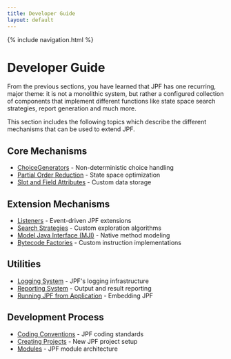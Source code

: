 ```yaml
---
title: Developer Guide
layout: default
---
```


{% include navigation.html %}


# Developer Guide

From the previous sections, you have learned that JPF has one recurring, major theme: it is not a monolithic system, but rather a configured collection of components that implement different functions like state space search strategies, report generation and much more.

This section includes the following topics which describe the different mechanisms that can be used to extend JPF.

## Core Mechanisms

- [ChoiceGenerators](ChoiceGenerators.html) - Non-deterministic choice handling
- [Partial Order Reduction](Partial-Order-Reduction.html) - State space optimization
- [Slot and Field Attributes](Slot-and-field-attributes.html) - Custom data storage

## Extension Mechanisms

- [Listeners](Listeners.html) - Event-driven JPF extensions
- [Search Strategies](Search-Strategies.html) - Custom exploration algorithms
- [Model Java Interface (MJI)](Model-Java-Interface.html) - Native method modeling
- [Bytecode Factories](Bytecode-Factories.html) - Custom instruction implementations

## Utilities

- [Logging System](Logging-system.html) - JPF's logging infrastructure
- [Reporting System](Reporting-System.html) - Output and result reporting
- [Running JPF from Application](Running-JPF-from-application.html) - Embedding JPF

## Development Process

- [Coding Conventions](Coding-convention.html) - JPF coding standards
- [Creating Projects](create_project.html) - New JPF project setup
- [Modules](modules.html) - JPF module architecture
